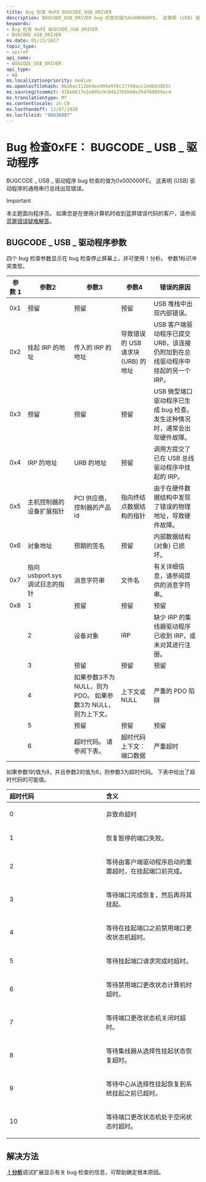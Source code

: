 ```yaml
---
title: Bug 检查 0xFE BUGCODE_USB_DRIVER
description: BUGCODE_USB_DRIVER bug 检查的值为0x000000FE。 这表明 (USB) 驱动程序的通用串行总线出现错误。
keywords:
- Bug 检查 0xFE BUGCODE_USB_DRIVER
- BUGCODE_USB_DRIVER
ms.date: 05/23/2017
topic_type:
- apiref
api_name:
- BUGCODE_USB_DRIVER
api_type:
- NA
ms.localizationpriority: medium
ms.openlocfilehash: 0ba6ac112bb4ee999e9f8c17749acc2e80d3855c
ms.sourcegitcommit: 418e6617e2a695c9cb4b37b5b60e264760858acd
ms.translationtype: MT
ms.contentlocale: zh-CN
ms.lasthandoff: 12/07/2020
ms.locfileid: "96836887"
---
```

# <a name="bug-check-0xfe-bugcode_usb_driver"></a>Bug 检查0xFE： BUGCODE \_ USB \_ 驱动程序


BUGCODE \_ USB \_ 驱动程序 bug 检查的值为0x000000FE。 这表明 (USB) 驱动程序的通用串行总线出现错误。

> [!IMPORTANT]
> 本主题面向程序员。 如果您是在使用计算机时收到蓝屏错误代码的客户，请参阅[蓝屏错误疑难解答](https://www.windows.com/stopcode)。


## <a name="bugcode_usb_driver-parameters"></a>BUGCODE \_ USB \_ 驱动程序参数


四个 bug 检查参数显示在 bug 检查停止屏幕上，并可使用！分析。 参数1标识冲突类型。

| 参数 1 | 参数2 | 参数3 | 参数4 | 错误的原因                            | 
|-------------|-------------|-------------|-------------|-------------------------------------------|
| 0x1 | 预留 | 预留 | 预留 | USB 堆栈中出现内部错误。 |
| 0x2 | 挂起 IRP 的地址 | 传入的 IRP 的地址| 导致错误的 USB 请求块 (URB) 的地址 | USB 客户端驱动程序已提交 URB，该连接仍附加到在总线驱动程序中挂起的另一个 IRP。| 
|0x3| 预留 | 预留| 预留| USB 微型端口驱动程序已生成 bug 检查。 发生这种情况时，通常会出现硬件故障。|
| 0x4 | IRP 的地址| URB 的地址| 预留| 调用方提交了已在 USB 总线驱动程序中挂起的 IRP。| 
| 0x5| 主机控制器的设备扩展指针| PCI 供应商，控制器的产品 id| 指向终结点数据结构的指针| 由于在硬件数据结构中发现了错误的物理地址，导致硬件故障。| 
| 0x6 | 对象地址| 预期的签名| 预留 | 内部数据结构 (对象) 已损坏。|
| 0x7 | 指向 usbport.sys 调试日志的指针 | 消息字符串 | 文件名 | 有关详细信息，请参阅提供的消息字符串。|
| 0x8 | 1 | 预留 | 预留 | 预留 |
| | 2 | 设备对象  | IRP | 缺少 IRP 的集线器驱动程序已收到 IRP，或未对其进行注册。 |
| | 3 | 预留 | 预留 | 预留
| | 4 | 如果参数3不为 NULL，则为 PDO。 如果参数3为 NULL，则为上下文。 | 上下文或 NULL | 严重的 PDO 陷阱
| | 5 | 预留 | 预留 | 预留 |
| | 6 | 超时代码。 请参阅下表。 | 超时代码上下文：端口数据 | 严重超时

如果参数1的值为8，并且参数2的值为6，则参数3为超时代码。 下表中给出了超时代码的可能值。

<table>
<colgroup>
<col width="50%" />
<col width="50%" />
</colgroup>
<thead>
<tr class="header">
<th align="left">超时代码</th>
<th align="left">含义</th>
</tr>
</thead>
<tbody>
<tr class="odd">
<td align="left"><p>0</p></td>
<td align="left"><p>非致命超时</p></td>
</tr>
<tr class="even">
<td align="left"><p>1</p></td>
<td align="left"><p>恢复暂停的端口失败。</p></td>
</tr>
<tr class="odd">
<td align="left"><p>2</p></td>
<td align="left"><p>等待由客户端驱动程序启动的重置超时，在挂起端口前完成。</p></td>
</tr>
<tr class="even">
<td align="left"><p>3</p></td>
<td align="left"><p>等待端口完成恢复，然后再将其挂起。</p></td>
</tr>
<tr class="odd">
<td align="left"><p>4</p></td>
<td align="left"><p>等待在挂起端口之前禁用端口更改状态机超时。</p></td>
</tr>
<tr class="even">
<td align="left"><p>5</p></td>
<td align="left"><p>等待挂起端口请求完成时超时。</p></td>
</tr>
<tr class="odd">
<td align="left"><p>6</p></td>
<td align="left"><p>等待禁用端口更改状态计算机时超时。</p></td>
</tr>
<tr class="even">
<td align="left"><p>7</p></td>
<td align="left"><p>等待端口更改状态机关闭时超时。</p></td>
</tr>
<tr class="odd">
<td align="left"><p>8</p></td>
<td align="left"><p>等待集线器从选择性挂起状态恢复超时。</p></td>
</tr>
<tr class="even">
<td align="left"><p>9</p></td>
<td align="left"><p>等待中心从选择性挂起恢复到系统挂起之前已超时。</p></td>
</tr>
<tr class="odd">
<td align="left"><p>10</p></td>
<td align="left"><p>等待端口更改状态机处于空闲状态时超时。</p></td>
</tr>
</tbody>
</table>

## <a name="resolution"></a>解决方法

[**！分析**](-analyze.md)调试扩展显示有关 bug 检查的信息，可帮助确定根本原因。
 
 

 




